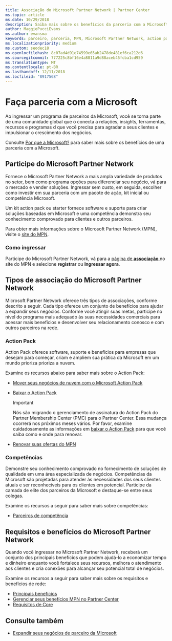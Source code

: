 ```yaml
---
title: Associação do Microsoft Partner Network | Partner Center
ms.topic: article
ms.date: 10/29/2018
description: Saiba mais sobre os benefícios da parceria com a Microsoft. Fornece o Microsoft Partner Network a mais ampla variedade de produtos no setor, bem como programa opções para diferenciar seu negócio, vá para o mercado e vender soluções.
author: MaggiePucciEvans
ms.author: evansma
keywords: parceiro, parceria, MPN, Microsoft Partner Network, action pack, MAPS, assinatura do action pack, benefícios, benefícios do MPN, associação, silver, gold, competências
ms.localizationpriority: medium
ms.custom: seodec18
ms.openlocfilehash: 8c07ad4d91e74599e65ab2478de481ef6ca212d6
ms.sourcegitcommit: 777225c8bf16e4a8811a9d88aceb45fcba1cd959
ms.translationtype: MT
ms.contentlocale: pt-BR
ms.lasthandoff: 12/11/2018
ms.locfileid: "8917568"
---
```

# <a name="partner-with-microsoft"></a>Faça parceria com a Microsoft

Ao ingressar um programa de parceiros da Microsoft, você se torna parte de uma comunidade global que o conecta a relações, insights, ferramentas, recursos e programas d que você precisa para agradar a seus clientes e impulsionar o crescimento dos negócios.

Consulte [Por que a Microsoft?](https://partner.microsoft.com/business-opportunities/why-microsoft) para saber mais sobre os benefícios de uma parceria com a Microsoft. 

## <a name="join-the-microsoft-partner-network"></a>Participe do Microsoft Partner Network

<!-- 12/5/18 The content below was copied and pasted directly from the Membership page of the MPN site (https://partner.microsoft.com/en-us/membership)-->

Fornece o Microsoft Partner Network a mais ampla variedade de produtos no setor, bem como programa opções para diferenciar seu negócio, vá para o mercado e vender soluções. Ingressar sem custo, em seguida, escolher como investir em sua parceria com um pacote de ação, kit inicial ou competência Microsoft.

Um kit action pack ou starter fornece software e suporte para criar soluções baseadas em Microsoft e uma competência demonstra seu conhecimento comprovado para clientes e outros parceiros.

Para obter mais informações sobre o Microsoft Partner Network (MPN), visite o [site do MPN](https://partner.microsoft.com/commercial).

### <a name="how-to-join"></a>Como ingressar

Participe do Microsoft Partner Network, vá para a [página de **associação** ](https://partner.microsoft.com/membership) no site do MPN e selecione **registrar** ou **Ingressar agora**.

## <a name="microsoft-partner-network-membership-types"></a>Tipos de associação do Microsoft Partner Network

<!-- 12/5/18 The content below was copied and pasted directly from the Membership pages of the MPN site (https://partner.microsoft.com/en-us/membership)-->

Microsoft Partner Network oferece três tipos de associações, conforme descrito a seguir. Cada tipo oferece um conjunto de benefícios para ajudar a expandir seus negócios. Conforme você atingir suas metas, participe no nível do programa mais adequado às suas necessidades comerciais para acessar mais benefícios e desenvolver seu relacionamento conosco e com outros parceiros na rede.

### <a name="action-pack"></a>Action Pack

Action Pack oferece software, suporte e benefícios para empresas que desejam para começar, criam e ampliem sua prática da Microsoft em um mundo prioriza prioriza a nuvem. 

Examine os recursos abaixo para saber mais sobre o Action Pack:

- [Mover seus negócios de nuvem com o Microsoft Action Pack](https://partner.microsoft.com/membership/action-pack)
- [Baixar o Action Pack](mpn-get-action-pack.md)
  
    >[!IMPORTANT]
    >Nós são migrando o gerenciamento de assinatura do Action Pack do Partner Membership Center (PMC) para o Partner Center. Essa mudança ocorrerá nos próximos meses vários. Por favor, examine cuidadosamente as informações em [baixar o Action Pack](mpn-get-action-pack.md) para que você saiba como e onde para renovar.  

- [Renovar suas ofertas do MPN](renew-mpn-offers.md)

### <a name="competencies"></a>Competências

Demonstre seu conhecimento comprovado no fornecimento de soluções de qualidade em uma área especializada de negócios. Competências da Microsoft são projetadas para atender às necessidades dos seus clientes atuais e ser reconhecíveis para os clientes em potencial. Participe da camada de elite dos parceiros da Microsoft e destaque-se entre seus colegas.

Examine os recursos a seguir para saber mais sobre competências:

- [Parceiros de competência](https://partner.microsoft.com/membership/competencies)

## <a name="microsoft-partner-network-benefits-and-requirements"></a>Requisitos e benefícios do Microsoft Partner Network

Quando você ingressar no Microsoft Partner Network, receberá um conjunto dos principais benefícios que podem ajudá-lo a economizar tempo e dinheiro enquanto você fortalece seus recursos, melhora o atendimento aos clientes e cria conexões para alcançar seu potencial total de negócios.

Examine os recursos a seguir para saber mais sobre os requisitos e benefícios de rede:

- [Principais benefícios](https://partner.microsoft.com/en-us/membership/core-benefits#simple-tab-content-1)
- [Gerenciar seus benefícios MPN no Partner Center](manage-your-partner-network-benefits.md)
- [Requisitos de Core](https://partner.microsoft.com/en-us/membership/core-benefits#simple-tab-content-2)

## <a name="see-also"></a>Consulte também
- [Expandir seus negócios de parceiro da Microsoft](grow-your-business.md)
